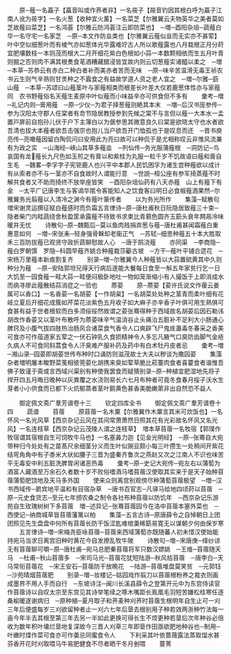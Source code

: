 <!-- { "loadSidebar": true } -->
　　原─薤一名藠子【藠音叫或作荞者非】一名莜子【莜音钓因其根白呼为藠子江南人讹为莜字】一名火葱【收种宜火薰】一名菜芝【尔雅翼云夫物英华之美者莫如芝故薤曰菜芝】一名鸿荟【尔雅云防鸿荟注云即防菜也】　─増─酉阳杂俎─蔬薤白华一名守宅一名家芝　─原─本文作防韭类也【尔雅翼云薤似韭而无实亦不甚荤】叶中空似细葱叶而有棱气亦如葱体光华露难竚古人所以歌薤露也八月栽根正月分莳宜肥壤数枝一本则茂而根大二月开细花紫白色根如小蒜一本数颗相依而生五月叶青则掘之否则肉不满其根煑食芼酒糟藏醋浸皆宜故内则云切葱薤实诸醯以柔之　─増─本草─苏恭云有赤白二种白者补而美赤者苦而无味　─原─味辛苦温滑无毒王祯农书云生则气辛熟则甘羙种之不蠧食之有益故学道人资之老人宜之　─増─尔雅─葝山薤　─本草─苏颂曰山薤茎叶与家薤相类而根差长叶差大仅若鹿葱体性亦与家薤同　农书野薤俗名天薤生麦原中叶似薤而小味益辛亦可供食但不多有
　　彚考─増─礼记内则─膏用薤　─原─少仪─为君子择葱薤则絶其本末　─増─后汉书厐参传─参为汉阳太守郡人任棠者有竒节隐居教授参到先候之棠不与言但以薤一大本水一盂置戸屏前自抱孙儿伏于户下主簿白以为倨参思其微意良久曰棠是欲晓太守也水者欲吾清也拔大本薤者欲吾击强宗也抱儿当户欲吾开门恤孤也于是叹息而还　─晋书庾亮传─亮噉薤因留白陶侃问曰安用此为亮曰故可以种侃于是尤相称叹云非惟风流兼有为政之实　─山海经─峡山其草多薤韭　─列仙传─务光服蒲薤根　─洞防记─鸟哀国有龙薤长九尺色如玉煎之有膏以和紫桂为丸服一粒千岁不饥故语曰薤和膏自生毛　─魏畧─李孚字子宪钜鹿人也兴平中本郡人民饥困孚为诸生尝种薤欲以成计有从索者亦不与一茎亦不自食故时人谓能行意　─世説─桓公座有参军掎蒸薤不时解共食者又不助而掎终不放举座皆笑　─酉阳杂俎仙药有八天赤薤　山上有薤下有金　─太平广记唐李生与客谒华隂令客能知人之饮食客曰明日必食椒薤酒果然─尔雅翼务光翦薤以入清冷之渊今有薤叶篆传者
　　以为务光所作
　　集藻─赋散句増宋谢灵运撰征赋白薤感时而负霜五言律诗─原─唐杜甫秋日阮隐居致薤三十束─隐者柴门内畦蔬绕舍秋盈筐承露薤不待致书求束比青蒭色圆齐玉筯头衰年闗鬲冷味暖并无忧
　　诗散句─原─魏甄后─莫以鱼肉贱捐弃葱与薤─唐杜甫甚闻霜薤白重惠意如何　─増─宋张耒─轻身强骨榦却老衞正气　─苏轼─细思种薤五十本大胜取禾三百防拔薤已观贤守政折蔬聊慰故人心　─唐于鹄浇薤
　　亦同渠　─李商隐─薤白罗朝馔　罗隐─科圆早薤齐姚合种薤栽莎斸古坡　─方干─薤叶平铺合遝花　─宋杨万里薤本新痕割复齐
　　别录─増─尔雅翼今人种薤皆以大蒜置硫黄其中久则种分为薤　─原─安陆郭坦兄得天行病后遂能大餐每日食至一斛五年家贫行乞一日大饥至一园食薤一畦大蒜一畦便闷极卧地吐一物如笼渐缩小有人撮饭于上即消成水而病寻瘳此薤散结蒜消症之一验也
　　蒝荽
　　原─蒝荽【荽许氏说文作葰云姜属可以香口】一名香荽一名胡荽【一作胡枲】一名胡菜处处种之茎青而柔叶细有花岐立夏后开细花成簇如芹菜花淡紫色五月收子如大麻子亦辛香子叶俱可用生熟俱可食甚有益于世者根软而白多须绥绥然故谓之荽张骞得种于西域故名胡荽后因石勒讳胡改作香荽又以茎叶布散呼为蒝荽味辛气温消谷止头痛治五脏补不足利大小肠通心脾窍及小腹气拔四肢热治肠风合诸菜食气香令人口爽辟飞尸鬼疰蛊毒冬春采之香美可食亦可作葅道家五荤之一伏石钟乳久食损精神令人多忘凡腋气口臭防齿脚气金疮久病人不可食同斜蒿食令人汗臭难产服补药及药中有白术牡丹皮者忌
　　彚考─増─湘山录─园荽即胡荽世传布种时口诵防则滋茂故士大夫以秽谈为撒园荽
　　集藻杂者増明屠本畯野菜笺相彼莞荽化胡携来臭如荤草脆比菘薹肉食者喜藿食者谐惟吾佛子致谨于斋或言西域兴渠别有种使我罢食而疑猜别录─原─种植宜肥湿地先将子捍开四五月晦日晚种以灰粪覆之水浇则易长六七月布种者可竟冬食春月挼子沃水生芽者小小供食而已都下火炕郁蒸者茎叶鹅黄色甚香美脆嫩苐非出自然恐不益人










　　御定佩文斋广羣芳谱卷十三
　　钦定四库全书
　　御定佩文斋广羣芳谱卷十四
　　蔬谱
　　苜蓿
　　原苜蓿一名木粟【尔雅翼作木粟言其米可炊饭也】一名怀风一名光风草【西京杂记云风在其间常萧萧然日照其花有光彩故名怀风又名光风】一名连枝草【西京杂记云茂陵人谓之连枝草】　増本草苜蓿一名牧宿【郭璞作牧宿谓其宿根自生可饲牧牛马也】一名塞鼻力迦【见金光明经】　─原─张骞自大宛带种归今处处有之苗髙尺余细茎分义而生叶似豌豆颇小每三叶攒生一处稍间开紫花结弯角角中有子黍米大状如腰子三晋为盛秦齐鲁次之燕赵又次之江南人不识也味苦平无毒安中利五脏洗脾胃闲诸恶热毒
　　彚考─原─史记大宛传─宛左右以蒲萄为酒富人藏酒至万余石久者数十岁不败俗嗜酒马嗜苜蓿汉使取其实来于是天子始种苜蓿蒲萄肥饶地及天马多外国
　　使来众则离宫别观傍尽种蒲萄苜蓿极望　─増─汉书西域传─罽宾地平温和有目宿杂草　─唐书百官志─凡驿马给地四顷莳以苜蓿　─原─元史食货志─至元七年颁农桑之制令各社布种苜蓿以防饥年　─西京杂记乐游苑自生玫瑰树树下多苜蓿　増─述异记─张骞苜蓿园今在洛中苜蓿本塞外菜也　─西使记─纳商城草皆苜蓿藩篱以柏
　　集藻─五言古诗─原唐薛令之自悼朝日上团团照见先生盘盘中何所有苜蓿长防干饭涩匙难绾羮稀筯易寛无以谋朝夕何由保岁寒
　　五言律诗─増─宋梅尧臣咏苜蓿─苜蓿来西域蒲萄亦既随蕃人初未惜汉使始能持宛马当求日离宫旧种时黄花今自发撩乱牧牛陂
　　诗散句─増─宋唐庚─绛纱谅无有苜蓿聊可嚼─原─唐杜甫─宛马总肥秦苜蓿将军只数汉嫖姚　─王维─苜蓿随天马　─杜甫─秋山苜蓿多　─宋司马光─苜蓿花犹短陆游─秋风枯苜蓿　─唐李白─天马常衔苜蓿花　─宋王安石─苜蓿防干放晩花　─陆游─苜蓿堆盘莫笑贫　─元郭钰─沙苑晴烟苜蓿肥
　　别录─増─妆楼记─姑园戏作翦刀以苜蓿根粉养之裁衣则画成墨界不用人手而自行　─东坡诗注─闽川长溪县薛令之登第开元中为东宫侍读官作苜蓿诗以自叹太宗至东宫见其诗举笔续之啄木嘴距长鳯凰毛羽短苦嫌松桂寒任逐桑榆暖遂谢病归　─原种植─夏月取子和荞麦种刈荞时苜蓿生根明年自生止可一刈三年后便盛每岁三刈欲留种者止一刈六七年后垦去根别用子种若效两浙种竹法每一亩今年半去其根至第三年去另一半如此更换可得长生不烦更种若垦后次年种谷必倍收为数年积叶壊烂垦地复深故今三晋人刈草三年即垦作田亟欲肥地种谷也─制用─叶嫩时煠作菜可食亦可作羮忌同蜜食令人
　　下利采其叶依蔷薇露法蒸取馏水甚芬香开花时刈取喂马牛易肥健食不尽者晒干冬月剉喂
　　蔓菁
